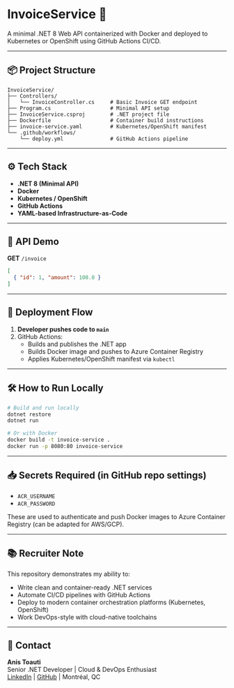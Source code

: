 # InvoiceService 🚀
A minimal .NET 8 Web API containerized with Docker and deployed to Kubernetes or OpenShift using GitHub Actions CI/CD.

---

## 📦 Project Structure

```
InvoiceService/
├── Controllers/
│   └── InvoiceController.cs     # Basic Invoice GET endpoint
├── Program.cs                   # Minimal API setup
├── InvoiceService.csproj        # .NET project file
├── Dockerfile                   # Container build instructions
├── invoice-service.yaml         # Kubernetes/OpenShift manifest
└── .github/workflows/
    └── deploy.yml               # GitHub Actions pipeline
```

---

## ⚙️ Tech Stack

- **.NET 8 (Minimal API)**
- **Docker**
- **Kubernetes / OpenShift**
- **GitHub Actions**
- **YAML-based Infrastructure-as-Code**

---

## 🧪 API Demo

**GET** `/invoice`
```json
[
  { "id": 1, "amount": 100.0 }
]
```

---

## 🚀 Deployment Flow

1. **Developer pushes code to `main`**
2. GitHub Actions:
   - Builds and publishes the .NET app
   - Builds Docker image and pushes to Azure Container Registry
   - Applies Kubernetes/OpenShift manifest via `kubectl`

---

## 🛠️ How to Run Locally

```bash
# Build and run locally
dotnet restore
dotnet run
```

```bash
# Or with Docker
docker build -t invoice-service .
docker run -p 8080:80 invoice-service
```

---

## 📥 Secrets Required (in GitHub repo settings)

- `ACR_USERNAME`
- `ACR_PASSWORD`

These are used to authenticate and push Docker images to Azure Container Registry (can be adapted for AWS/GCP).

---

## 📚 Recruiter Note

This repository demonstrates my ability to:
- Write clean and container-ready .NET services
- Automate CI/CD pipelines with GitHub Actions
- Deploy to modern container orchestration platforms (Kubernetes, OpenShift)
- Work DevOps-style with cloud-native toolchains

---

## 📩 Contact

**Anis Toauti**  
Senior .NET Developer | Cloud & DevOps Enthusiast  
[LinkedIn](https://www.linkedin.com/in/anis-toauti) | [GitHub](https://github.com/your-github) | Montréal, QC
